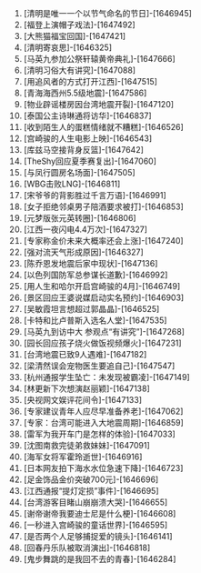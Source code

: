 
1. [清明是唯一一个以节气命名的节日]-[1646945]
1. [福登上演帽子戏法]-[1647492]
1. [大熊猫福宝回国]-[1647421]
1. [清明寄哀思]-[1646325]
1. [马英九参加公祭轩辕黄帝典礼]-[1647666]
1. [清明习俗大有讲究]-[1647088]
1. [用追风者的方式打开江西]-[1647515]
1. [青海海西州5.5级地震]-[1647586]
1. [物业辟谣楼房因台湾地震开裂]-[1647120]
1. [泰国公主诗琳通将访华]-[1646837]
1. [收到陌生人的蛋糕情绪就不糟糕]-[1646526]
1. [宫崎骏的人生电影上映]-[1646543]
1. [库兹马空接背身反篮]-[1647642]
1. [TheShy回应夏季赛复出]-[1647060]
1. [与凤行圆房名场面]-[1647505]
1. [WBG击败LNG]-[1646811]
1. [宋爷爷的背影胜过千言万语]-[1646991]
1. [女子拒绝邻桌男子陪酒要求被打]-[1646853]
1. [元梦版张元英转圈]-[1646806]
1. [江西一夜闪电4.4万次]-[1647327]
1. [专家称金价未来大概率还会上涨]-[1647240]
1. [强对流天气形成原因]-[1646327]
1. [陈乔恩发地震后家中现状]-[1647136]
1. [以色列国防军总参谋长道歉]-[1646992]
1. [用人生和哈尔开启宫崎骏的4月]-[1646749]
1. [景区回应王婆说媒启动实名预约]-[1646903]
1. [吴敏霞坦言想超过郭晶晶]-[1646525]
1. [卡特和比卢普斯入选名人堂]-[1647535]
1. [马英九到访中大 参观点“有讲究”]-[1647268]
1. [园长回应孩子烧火做饭视频爆火]-[1647231]
1. [台湾地震已致9人遇难]-[1647182]
1. [梁清然误会宠物医生要追自己]-[1647547]
1. [杭州通报学生坠亡：未发现被霸凌]-[1647149]
1. [林更新下次想演赵丽颖]-[1647138]
1. [央视网文娱评花间令]-[1647133]
1. [专家建议青年人应尽早准备养老]-[1647062]
1. [专家：台湾可能进入大地震周期]-[1646859]
1. [雷军为我开车门是怎样的体验]-[1647033]
1. [沈图南救完徒弟救妹妹]-[1647091]
1. [海军女将军霍玲逝世]-[1646916]
1. [日本网友拍下海水水位急速下降]-[1646723]
1. [足金饰品金价突破700元]-[1646696]
1. [江西通报“提灯定损”事件]-[1646695]
1. [台湾游客目睹山崩崩溃大哭]-[1646655]
1. [谢帝谢帝我要迪士尼是什么梗]-[1646608]
1. [一秒进入宫崎骏的童话世界]-[1646595]
1. [是否两个人足够捕捉爱的镜头]-[1646141]
1. [回春丹乐队被取消演出]-[1646818]
1. [鬼步舞跳的是我回不去的青春]-[1646284]